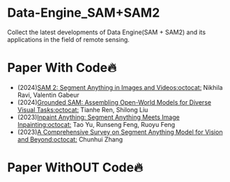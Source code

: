 # Data-Engine_SAM+SAM2

Collect the latest developments of Data Engine(SAM + SAM2) and its applications in the field of remote sensing.

# Paper With Code🔥

  + (2024)[SAM 2: Segment Anything in Images and Videos](https://doi.org/10.48550/arXiv.2408.00714)[:octocat:](https://github.com/facebookresearch/segment-anything-2) Nikhila Ravi, Valentin Gabeur
  + (2024)[Grounded SAM: Assembling Open-World Models for Diverse Visual Tasks](https://doi.org/10.48550/arXiv.2401.14159)[:octocat:](https://github.com/IDEA-Research/Grounded-Segment-Anything) Tianhe Ren, Shilong Liu
  + (2023)[Inpaint Anything: Segment Anything Meets Image Inpainting](https://doi.org/10.48550/arXiv.2304.06790)[:octocat:](https://github.com/geekyutao/Inpaint-Anything) Tao Yu, Runseng Feng, Ruoyu Feng
  + (2023)[A Comprehensive Survey on Segment Anything Model for Vision and Beyond](https://doi.org/10.48550/arXiv.2305.08196)[:octocat:](https://github.com/CASIA-IVA-Lab/FastSAM?tab=readme-ov-file) Chunhui Zhang
    
 # Paper WithOUT Code🔥
